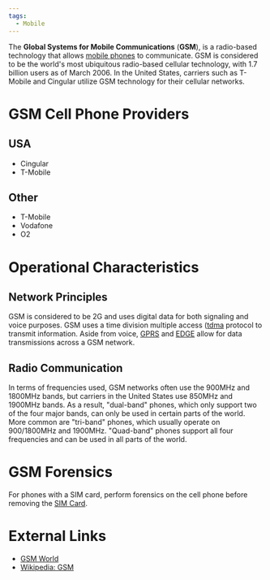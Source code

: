 ```yaml
---
tags:
  - Mobile
---
```

The **Global Systems for Mobile Communications** (**GSM**), is a radio-based
technology that allows [mobile phones](mobile_phones.md) to communicate. GSM is
considered to be the world's most ubiquitous radio-based cellular technology,
with 1.7 billion users as of March 2006. In the United States, carriers such as
T-Mobile and Cingular utilize GSM technology for their cellular networks.

# GSM Cell Phone Providers

## USA

* Cingular
* T-Mobile

## Other

* T-Mobile
* Vodafone
* O2

# Operational Characteristics

## Network Principles

GSM is considered to be 2G and uses digital data for both signaling and voice
purposes. GSM uses a time division multiple access ([tdma](tdma.md) protocol to
transmit information. Aside from voice, [GPRS](gprs.md) and [EDGE](edge.md)
allow for data transmissions across a GSM network.

## Radio Communication

In terms of frequencies used, GSM networks often use the 900MHz and
1800MHz bands, but carriers in the United States use 850MHz and 1900MHz
bands. As a result, "dual-band" phones, which only support two of the
four major bands, can only be used in certain parts of the world. More
common are "tri-band" phones, which usually operate on 900/1800MHz and
1900MHz. "Quad-band" phones support all four frequencies and can be used
in all parts of the world.

# GSM Forensics

For phones with a SIM card, perform forensics on the cell phone before
removing the [SIM Card](sim_cards.md).

# External Links

* [GSM World](http://www.gsmworld.com/index.shtml)
* [Wikipedia: GSM](https://en.wikipedia.org/wiki/Gsm)
